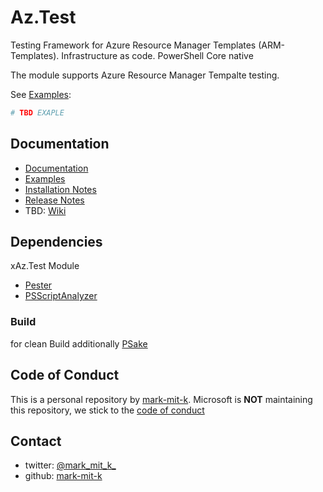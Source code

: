 # Az.Test

Testing Framework for Azure Resource Manager Templates (ARM-Templates). Infrastructure as code. PowerShell Core native

The module supports Azure Resource Manager Tempalte testing.

See [Examples](Examples):

```PowerShell
# TBD EXAPLE

```

## Documentation

- [Documentation](xAz.Test/docs/en-US)
- [Examples](Examples)
- [Installation Notes](xAz.Test/docs/en-US/InstallNotes.md)
- [Release Notes](xAz.Test/docs/en-US/ReleaseNotes.md)
- TBD: [Wiki](https://github.com/mark-mit-k/Az.Test/wiki)

## Dependencies

xAz.Test Module

- [Pester](https://github.com/Pester/Pester)
- [PSScriptAnalyzer](https://github.com/PowerShell/PSScriptAnalyzer)

### Build

for clean Build additionally [PSake](https://github.com/psake/psake)

## Code of Conduct

This is a personal repository by [mark-mit-k](https://github.com/mark-mit-k). Microsoft is **NOT** maintaining this repository, we stick to the [code of conduct](https://microsoft.github.io/codeofconduct/)

## Contact

- twitter: [@mark_mit_k_](https://twitter.com/mark_mit_k_)
- github: [mark-mit-k](https://github.com/mark-mit-k)